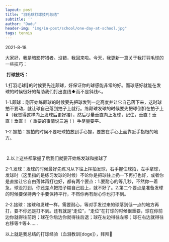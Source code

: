 ```yaml
---
layout: post
title: "羽毛球打球技巧总结"
subtitle: ''
author: "Dudu"
header-img: "img/in-post/school/one-day-at-school.jpg"
tags: tennis
---
```


2021-8-18

大家好，我是暗影狩猎者。没错，我回来啦。今天，我更新一篇关于我打羽毛球的一些技巧：



​																				**打球技巧：**



​		1.打羽毛球🏸的时候要先连颠球，好保证你的球感能非常的好。而球感好就能在发球的时候很好的帮助我们打出直线⬆︎而不是斜线↖︎。

​			1-1.颠球：刚开始练颠球的时候要先把球发到一定高度并让它自己落下来，这时球拍不要动，就让球自己落到拍子上就行。练颠球发球的时候要先把球倒扣在拍子上⬇︎（我觉得这样向上发球后更好接），然后尽量垂直向上发球，记住，垂直！垂直！垂直！（ 重要的事情说三遍！）手尽量要平。

​			1-2.握拍：握拍的时候不要吧球拍放到手心握，要放在手心上面靠近手指根的地方。

​		

​		2.以上这些都掌握了后我们就要开始练发球和接球了

​			2-1.发球：发球的时候最好先练习从下往上挥拍发球，右手握住球拍，左手拿球，发球时（这里指的是练习发球的时候）不论你是把球往上扔一下再打也好，或者你是直接让它自由落体再打也好，都有两个要点：1.要耐心的等几秒，不然你一着急，球没打到，你还差点把拍子糊自己脸上，就不好了。2.第二个要点是准备发球的时候要保持两个手要保持平行，不然你再有耐心你也打不到。

2-2.接球：接球和发球一样，需要耐心，等对手发过来的球落到低一点的地方再打，要不你还是打不到。还有就是“走位”，“走位”在打球的时候很重要，球在你前边你就得往前跑；球在你后边你就得往后退；球在左边得往左移；球在右边就得往右移等↑等↓......



以上就是我总结的打球经验（血泪教训[doge]），拜拜👋

